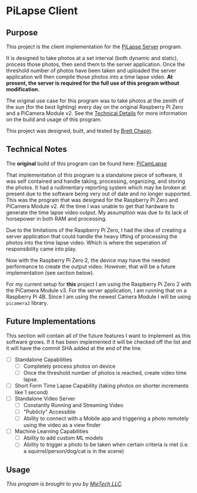 # PiLapse Client

## Purpose

This project is the client implementation for the [PiLapse Server](https://github.com/mietechnologies/PiLapse_Server) program.

It is designed to take photos at a set interval (both dynamic and static), process those photos, then send them to the server application. Once the threshold number of photos have been taken and uploaded the server application will then compile those photos into a time lapse video. **At present, the server is required for the full use of this program without modification.**

The original use case for this program was to take photos at the zenith of the sun (for the best lighting) every day on the original Raspberry Pi Zero and a PiCamera Module v2. See the [Technical Details](#technical-details) for more information on the build and usage of this program.

This project was designed, built, and tested by [Brett Chapin](https://github.com/BAChapin). 

## Technical Notes

The **original** build of this program can be found here: [PiCamLapse](https://github.com/BAChapin/PiCamLapse)

That implementation of this program is a standalone piece of software, it was self contained and handle taking, processing, organizing, and storing the photos. It had a rudimentary reporting system which may be broken at present due to the software being very out of date and no longer supported. This was the program that was designed for the Raspberry Pi Zero and PiCamera Module v2. At the time I was unable to get that hardware to generate the time lapse video output. My assumption was due to its lack of horsepower in both RAM and processing.

Due to the limitations of the Raspberry Pi Zero, I had the idea of creating a server application that could handle the heavy lifting of processing the photos into the time lapse video. Which is where the seperation of responsibility came into play.

Now with the Raspberry Pi Zero 2, the device may have the needed performance to create the output video. However, that will be a future implementation (see section below).

For my current setup for **this** project I am using the Raspberry Pi Zero 2 with the PiCamera Module v3. For the server application, I am running that on a Raspberry Pi 4B. Since I am using the newest Camera Module I will be using `picamera2` library.

## Future Implementations

This section will contain all of the future features I want to implement as this software grows. If it has been implemented it will be checked off the list and it will have the commit SHA added at the end of the line.

- [ ] Standalone Capabilities
  - [ ] Completely process photos on device
  - [ ] Once the threshold number of photos is reached, create video time lapse.
- [ ] Short Form Time Lapse Capability (taking photos on shorter increments like 1 second)
- [ ] Standalone Video Server
  - [ ] Constantly Running and Streaming Video
  - [ ] "Publicly" Accessible
  - [ ] Ability to connect with a Mobile app and triggering a photo remotely using the video as a view finder
- [ ] Machine Learning Capabilities
  - [ ] Ability to add custom ML models
  - [ ] Ability to trigger a photo to be taken when certain criteria is met (i.e. a squirrel/person/dog/cat is in the scene)

## Usage

_This program is brought to you by [MieTech LLC](https://github.com/mietechnologies)._